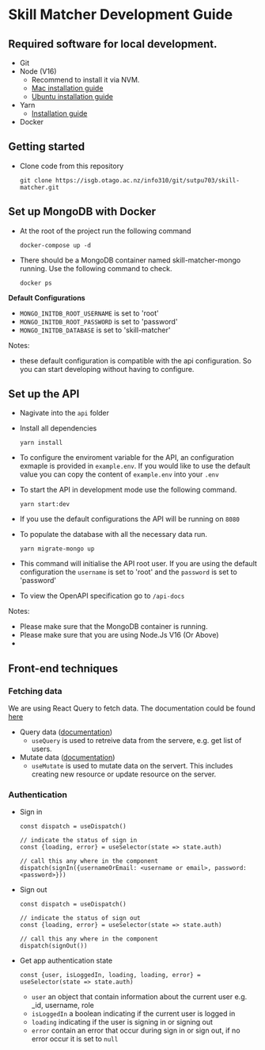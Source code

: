 # Skill Matcher Development Guide

## Required software for local development.
- Git
- Node (V16)
  - Recommend to install it via NVM.
  - [Mac installation guide](https://collabnix.com/how-to-install-and-configure-nvm-on-mac-os/)
  - [Ubuntu installation guide](https://tecadmin.net/how-to-install-nvm-on-ubuntu-20-04/)
- Yarn
  - [Installation guide](https://classic.yarnpkg.com/lang/en/docs/install/#mac-stable)
- Docker

## Getting started 

- Clone code from this repository

	```
	git clone https://isgb.otago.ac.nz/info310/git/sutpu703/skill-matcher.git
	```

## Set up MongoDB with Docker
- At the root of the project run the following command
	```
	docker-compose up -d
	```

- There should be a MongoDB container named skill-matcher-mongo running. Use the following command to check.

	```
	docker ps
	```

**Default Configurations**
- `MONGO_INITDB_ROOT_USERNAME` is set to 'root'
- `MONGO_INITDB_ROOT_PASSWORD` is set to 'password'
- `MONGO_INITDB_DATABASE` is set to 'skill-matcher'

Notes: 
- these default configuration is compatible with the api configuration. So you can start developing without having to configure. 

## Set up the API

- Nagivate into the `api` folder
- Install all dependencies
	```
	yarn install
	```
- To configure the enviroment variable for the API, an configuration exmaple is provided in `example.env`. If you would like to use the default value you can copy the content of `example.env` into your `.env`

- To start the API in development mode use the following command.
	
	```
	yarn start:dev
	```
- If you use the default configurations the API will be running on `8080`

- To populate the database with all the necessary data run.

	```
	yarn migrate-mongo up
	```
- This command will initialise the API root user. If you are using the default configuration the `username` is set to 'root' and the `password` is set to 'password'

- To view the OpenAPI specification go to `/api-docs`


Notes: 
- Please make sure that the MongoDB container is running.
- Please make sure that you are using Node.Js V16 (Or Above)
- 

## Front-end techniques
### Fetching data

We are using React Query to fetch data. The documentation could be found [here](https://tanstack.com/query/v3/docs/react/overview)

- Query data ([documentation](https://tanstack.com/query/v3/docs/react/guides/queries))
	- `useQuery` is used to retreive data from the servere, e.g. get list of users.
- Mutate data ([documentation](https://tanstack.com/query/v3/docs/react/guides/mutations)) 
	- `useMutate` is used to mutate data on the servert. This includes creating new resource or update resource on the server.

### Authentication

- Sign in

	```
	const dispatch = useDispatch()
	
	// indicate the status of sign in
	const {loading, error} = useSelector(state => state.auth)
	
	// call this any where in the component
	dispatch(signIn({usernameOrEmail: <username or email>, password: <password>}))
	
	```

- Sign out
	```
	const dispatch = useDispatch()
	
	// indicate the status of sign out
	const {loading, error} = useSelector(state => state.auth)
	
	// call this any where in the component
	dispatch(signOut())
	```

- Get app authentication state

	```
	const {user, isLoggedIn, loading, loading, error} = useSelector(state => state.auth)
	```
	- `user` an object that contain information about the current user e.g. _id, username, role
	- `isLoggedIn` a boolean indicating if the current user is logged in
	- `loading` indicating if the user is signing in or signing out
	- `error` contain an error that occur during sign in or sign out, if no error occur it is set to `null`
